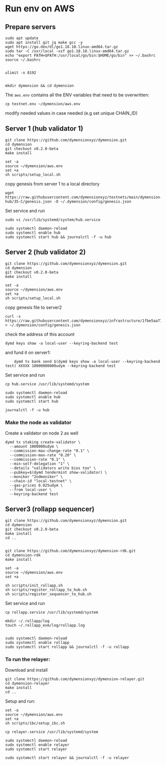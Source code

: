 
# Run env on AWS
## Prepare servers
```
sudo apt update
sudo apt install git jq make gcc -y
wget https://go.dev/dl/go1.18.10.linux-amd64.tar.gz
sudo tar -C /usr/local -xzf go1.18.10.linux-amd64.tar.gz
echo "export PATH=$PATH:/usr/local/go/bin:$HOME/go/bin" >> ~/.bashrc
source ~/.bashrc


ulimit -n 8192


mkdir dymension && cd dymension
```


The `aws.env` contains all the ENV variables that need to be overwritten:
```
cp testnet.env ~/dymension/aws.env
```
modify needed values in case needed (e.g set unique CHAIN_ID)


## Server 1 (hub validator 1)
```
git clone https://github.com/dymensionxyz/dymension.git
cd dymension
git checkout v0.2.0-beta
make install

set -a
source ~/dymension/aws.env
set +a
sh scripts/setup_local.sh
```

copy genesis from server 1 to a local directory
```
wget https://raw.githubusercontent.com/dymensionxyz/testnets/main/dymension-hub/35-C/genesis.json -O ~/.dymension/config/genesis.json
```

Set service and run
```
sudo vi /usr/lib/systemd/system/hub.service

sudo systemctl daemon-reload
sudo systemctl enable hub
sudo systemctl start hub && journalctl -f -u hub
```

## Server 2 (hub validator 2)
```
git clone https://github.com/dymensionxyz/dymension.git
cd dymension
git checkout v0.2.0-beta
make install

set -a
source ~/dymension/aws.env
set +a
sh scripts/setup_local.sh
```

copy genesis file to server2
```
curl -s https://raw.githubusercontent.com/dymensionxyz/infrastructure/1fbe5aa772dbe7788a3d0b9b7a0368da4d4d3dcb/AWS/genesis.json > ~/.dymension/config/genesis.json

```

check the address of this account 
```
dymd keys show -a local-user --keyring-backend test
```
and fund it on server1:
```
    dymd tx bank send $(dymd keys show -a local-user --keyring-backend test) XXXXX 10000000000udym --keyring-backend test
```

Set service and run
```
cp hub.service /usr/lib/systemd/system

sudo systemctl daemon-reload
sudo systemctl enable hub
sudo systemctl start hub

journalctl -f -u hub
```

### Make the node as validator
Create a validator on node 2 as well
```
dymd tx staking create-validator \
  --amount 1000000udym \
  --commission-max-change-rate "0.1" \
  --commission-max-rate "0.20" \
  --commission-rate "0.1" \
  --min-self-delegation "1" \
  --details "validators write bios too" \
  --pubkey=$(dymd tendermint show-validator) \
  --moniker "2ndmoniker" \
  --chain-id "local-testnet" \
  --gas-prices 0.025udym \
  --from local-user \
  --keyring-backend test
```



## Server3 (rollapp sequencer)
```
git clone https://github.com/dymensionxyz/dymension.git
cd dymension
git checkout v0.2.0-beta
make install
cd ..


git clone https://github.com/dymensionxyz/dymension-rdk.git
cd dymension-rdk
make install

set -a
source ~/dymension/aws.env
set +a

sh scripts/init_rollapp.sh
sh scripts/register_rollapp_to_hub.sh
sh scripts/register_sequencer_to_hub.sh
```

Set service and run
```
cp rollapp.service /usr/lib/systemd/system

mkdir ~/.rollapp/log
touch ~/.rollapp_evm/log/rollapp.log


sudo systemctl daemon-reload
sudo systemctl enable rollapp
sudo systemctl start rollapp && journalctl -f -u rollapp
```

### To run the relayer:
Download and install

```
git clone https://github.com/dymensionxyz/dymension-relayer.git
cd dymension-relayer
make install
cd ..
```


Setup and run:

```
set -a
source ~/dymension/aws.env
set +a
sh scripts/ibc/setup_ibc.sh

cp relayer.service /usr/lib/systemd/system

sudo systemctl daemon-reload
sudo systemctl enable relayer
sudo systemctl start relayer

sudo systemctl start relayer && journalctl -f -u relayer
```
